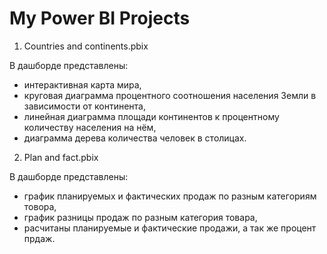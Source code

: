 # My Power BI Projects #

1.  Countries and continents.pbix 

  В дашборде представлены:
  * интерактивная карта мира,
  * круговая диаграмма процентного соотношения населения Земли в зависимости от континента,
  * линейная диаграмма площади континентов к процентному количеству населения на нём,
  * диаграмма дерева количества человек в столицах.
  
2. Plan and fact.pbix

  В дашборде представлены:
  * график планируемых и фактических продаж по разным категориям товора,
  * график разницы продаж по разным категория товара,
  * расчитаны планируемые и фактические продажи, а так же процент прдаж.
